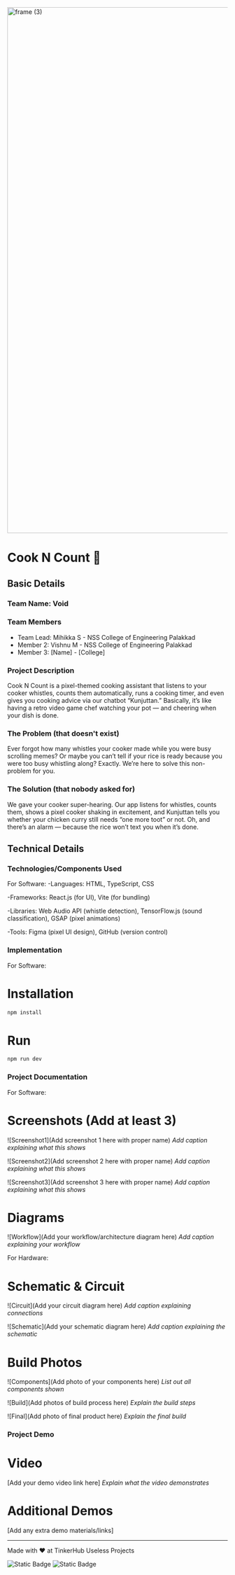 <img width="3188" height="1202" alt="frame (3)" src="https://github.com/user-attachments/assets/517ad8e9-ad22-457d-9538-a9e62d137cd7" />


# Cook N Count 🎯


## Basic Details
### Team Name: Void


### Team Members
- Team Lead: Mihikka S - NSS College of Engineering Palakkad
- Member 2: Vishnu M - NSS College of Engineering Palakkad
- Member 3: [Name] - [College]

### Project Description
Cook N Count is a pixel-themed cooking assistant that listens to your cooker whistles, counts them automatically, runs a cooking timer, and even gives you cooking advice via our chatbot “Kunjuttan.” Basically, it’s like having a retro video game chef watching your pot — and cheering when your dish is done.

### The Problem (that doesn't exist)
Ever forgot how many whistles your cooker made while you were busy scrolling memes?
Or maybe you can’t tell if your rice is ready because you were too busy whistling along?
Exactly. We’re here to solve this non-problem for you.

### The Solution (that nobody asked for)
We gave your cooker super-hearing.
Our app listens for whistles, counts them, shows a pixel cooker shaking in excitement, and Kunjuttan tells you whether your chicken curry still needs “one more toot” or not.
Oh, and there’s an alarm — because the rice won’t text you when it’s done.

## Technical Details
### Technologies/Components Used
For Software:
-Languages: HTML, TypeScript, CSS

-Frameworks: React.js (for UI), Vite (for bundling)

-Libraries: Web Audio API (whistle detection), TensorFlow.js (sound classification), GSAP (pixel animations)

-Tools: Figma (pixel UI design), GitHub (version control)


### Implementation
For Software:
# Installation
```js
npm install
```

# Run
```js
npm run dev
```

### Project Documentation
For Software:

# Screenshots (Add at least 3)
![Screenshot1](Add screenshot 1 here with proper name)
*Add caption explaining what this shows*

![Screenshot2](Add screenshot 2 here with proper name)
*Add caption explaining what this shows*

![Screenshot3](Add screenshot 3 here with proper name)
*Add caption explaining what this shows*

# Diagrams
![Workflow](Add your workflow/architecture diagram here)
*Add caption explaining your workflow*

For Hardware:

# Schematic & Circuit
![Circuit](Add your circuit diagram here)
*Add caption explaining connections*

![Schematic](Add your schematic diagram here)
*Add caption explaining the schematic*

# Build Photos
![Components](Add photo of your components here)
*List out all components shown*

![Build](Add photos of build process here)
*Explain the build steps*

![Final](Add photo of final product here)
*Explain the final build*

### Project Demo
# Video
[Add your demo video link here]
*Explain what the video demonstrates*

# Additional Demos
[Add any extra demo materials/links]


---
Made with ❤️ at TinkerHub Useless Projects 

![Static Badge](https://img.shields.io/badge/TinkerHub-24?color=%23000000&link=https%3A%2F%2Fwww.tinkerhub.org%2F)
![Static Badge](https://img.shields.io/badge/UselessProjects--25-25?link=https%3A%2F%2Fwww.tinkerhub.org%2Fevents%2FQ2Q1TQKX6Q%2FUseless%2520Projects)